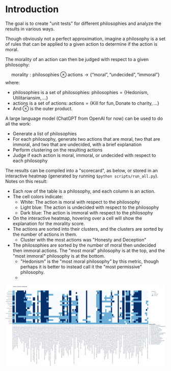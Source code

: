 # Introduction

The goal is to create "unit tests" for different philosophies and analyze the results in various ways.

Though obviously not a perfect approximation, imagine a philosophy is a set of rules that can be applied to a given action to determine if the action is moral.

The morality of an action can then be judged with respect to a given philosophy:

$$
\text{morality} : \text{philosophies} \otimes \text{actions} \to \{ \text{``moral''}, \text{``undecided''}, \text{``immoral''}\}
$$
where:
- $\text{philosophies}$ is a set of philosophies: $\text{philosophies} = \{ \text{Hedonism}, \text{Utilitariansim}, \ldots \}$
- $\text{actions}$ is a set of actions: $\text{actions} = \{ \text{Kill for fun}, \text{Donate to charity}, \ldots \}$
- And $\otimes$ is the outer product.

A large language model (ChatGPT from OpenAI for now) can be used to do all the work:
- Generate a list of philosophies
- For each philosophy, generate two actions that are moral, two that are immoral, and two that are undecided, with a brief explanation
- Perform clustering on the resulting actions
- Judge if each action is moral, immoral, or undecided with respect to each philosophy

The results can be compiled into a "scorecard", as below, or stored in an interactive heatmap (generated by running `$python scripts/run_all.py`).
Notes on this result:
- Each row of the table is a philosophy, and each column is an action.
- The cell colors indicate:
  - White: The action is moral with respect to the philosophy
  - Light blue: The action is undecided with respect to the philosophy
  - Dark blue: The action is immoral with respect to the philosophy
- On the interactive heatmap, hovering over a cell will show the explanation for the morality score.
- The actions are sorted into their clusters, and the clusters are sorted by the number of actions in them.
  - Cluster with the most actions was "Honesty and Deception"
- The philosophies are sorted by the number of moral then undecided then immoral actions. The "most moral" philosophy is at the top, and the "most immoral" philosophy is at the bottom.
  - "Hedonism" is the "most moral philosophy" by this metric, though perhaps it is better to instead call it the "most permissive" philosophy.
  - 

![The philosophy-vs.-action scorecard](images/scorecard.png)
